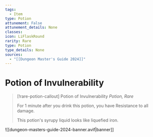 ```yaml
---
tags:
  - Item
type: Potion
attunement: False
attunement_details: None
classes:
icon: LiFlaskRound
rarity: Rare
type: Potion
type_details: None
sources: 
  - "[[Dungeon Master's Guide 2024]]"
---
```

# Potion of Invulnerability
>[!rare-potion-callout] Potion of Invulnerability
>_Potion, Rare_
>
>For 1 minute after you drink this potion, you have Resistance to all damage.
>
>This potion's syrupy liquid looks like liquefied iron.
>


![[dungeon-masters-guide-2024-banner.avif|banner]]